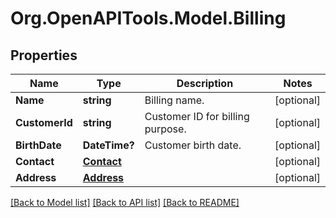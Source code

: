 # Org.OpenAPITools.Model.Billing
## Properties

Name | Type | Description | Notes
------------ | ------------- | ------------- | -------------
**Name** | **string** | Billing name. | [optional] 
**CustomerId** | **string** | Customer ID for billing purpose. | [optional] 
**BirthDate** | **DateTime?** | Customer birth date. | [optional] 
**Contact** | [**Contact**](Contact.md) |  | [optional] 
**Address** | [**Address**](Address.md) |  | [optional] 

[[Back to Model list]](../README.md#documentation-for-models) [[Back to API list]](../README.md#documentation-for-api-endpoints) [[Back to README]](../README.md)

